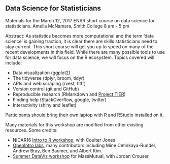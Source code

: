 ## Data Science for Statisticians

Materials for the March 12, 2017 ENAR short course on data science for statisticians.
Amelia McNamara, Smith College
8 am - 5 pm

Abstract: As statistics becomes more computational and the term ‘data science’ is gaining traction, it is clear there are skills statisticians need to stay current. This short course will get you up to speed on many of the recent developments in this field. While there are many possible tools to use for data science, we will focus on the R ecosystem. Topics covered will include:

- Data visualization (ggplot2)
- The tidyverse (dplyr, broom, tidyr)
- APIs and web scraping (rvest, httr)
- Version control (git and GitHub)
- Reproducible research (RMarkdown and [Project TIER](http://www.projecttier.org/))
- Finding help (StackOverflow, google, twitter)
- Interactivity (shiny and leaflet)

Participants should bring their own laptop with R and RStudio installed on it. 


Many materials for this workshop are modified from other existing resources. Some credits:
- NICAR16 [Intro to R workshop](https://github.com/CoulterJones/NICAR16), with Coulter Jones
- [OpenIntro labs](https://github.com/andrewpbray/oiLabs-dplyr-ggplot), many contributors including Mine Cetinkaya-Rundel, Andrew Bray, Ben Baumer, and Albert Kim. 
- [Summer DataViz workshop](https://github.com/ameliamn/summerdataviz) for MassMutual, with Jordan Crouser